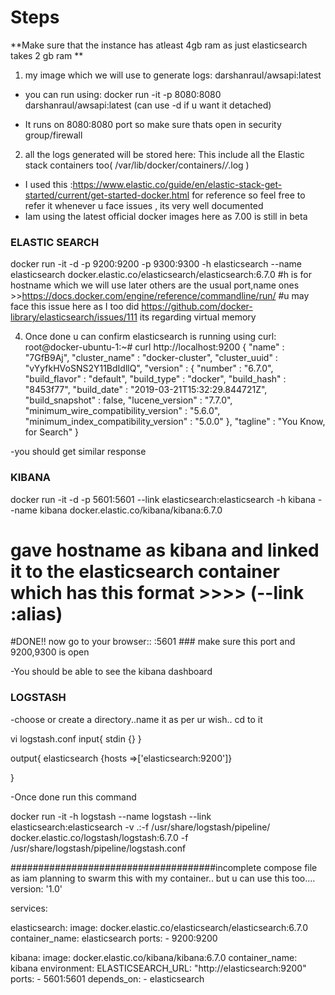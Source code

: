 # Steps
**Make sure that the instance has atleast 4gb ram as just elasticsearch takes 2 gb ram **

1) my image which we will use to generate logs:
 darshanraul/awsapi:latest
 
- you can run using: docker run -it -p 8080:8080 darshanraul/awsapi:latest (can use -d if u want it detached)
 
- It runs on 8080:8080 port so make sure thats open in security group/firewall
 
 
2) all the logs generated will be stored here: This include all the Elastic stack containers too( /var/lib/docker/containers/*/*.log  )


- I used this :https://www.elastic.co/guide/en/elastic-stack-get-started/current/get-started-docker.html for reference so feel free to refer it whenever u face issues , its very well documented
- Iam using the latest official docker images here as 7.00 is still in beta


### ELASTIC SEARCH

docker run -it -d -p 9200:9200 -p 9300:9300 -h elasticsearch --name elasticsearch docker.elastic.co/elasticsearch/elasticsearch:6.7.0
	#h is for hostname which we will use later others are the usual port,name ones >>https://docs.docker.com/engine/reference/commandline/run/
	#u may face this issue here as I too did  https://github.com/docker-library/elasticsearch/issues/111 its regarding virtual memory
	
4) Once done u can confirm elasticsearch is running using curl:
root@docker-ubuntu-1:~# curl http://localhost:9200
{
  "name" : "7GfB9Aj",
  "cluster_name" : "docker-cluster",
  "cluster_uuid" : "vYyfkHVoSNS2Y11BdIdllQ",
  "version" : {
    "number" : "6.7.0",
    "build_flavor" : "default",
    "build_type" : "docker",
    "build_hash" : "8453f77",
    "build_date" : "2019-03-21T15:32:29.844721Z",
    "build_snapshot" : false,
    "lucene_version" : "7.7.0",
    "minimum_wire_compatibility_version" : "5.6.0",
    "minimum_index_compatibility_version" : "5.0.0"
  },
  "tagline" : "You Know, for Search"
}

-you should get similar response

### KIBANA

docker run -it -d -p 5601:5601 --link elasticsearch:elasticsearch   -h kibana --name kibana docker.elastic.co/kibana/kibana:6.7.0

# gave hostname as kibana and linked it to the elasticsearch container which has this format >>>> (--link <name or id>:alias)

#DONE!! now go to your browser:: <Your instance Publoc ip>:5601 ### make sure this port and 9200,9300 is open

-You should be able to see the kibana dashboard


### LOGSTASH

-choose or create a directory..name it as per ur wish.. cd to it

vi logstash.conf
input{
stdin {}
}

output{
elasticsearch {hosts =>['elasticsearch:9200']}

}

-Once done run this command

docker run -it -h logstash --name logstash  --link elasticsearch:elasticsearch  -v .:-f /usr/share/logstash/pipeline/ docker.elastic.co/logstash/logstash:6.7.0 -f /usr/share/logstash/pipeline/logstash.conf






#####################################incomplete compose file as iam planning to swarm this with my container.. but u can use this too....
version: '1.0'

services:

  
  elasticsearch:
    image: docker.elastic.co/elasticsearch/elasticsearch:6.7.0
    container_name: elasticsearch
    ports:
      - 9200:9200

  kibana:
    image: docker.elastic.co/kibana/kibana:6.7.0
    container_name: kibana
    environment:
      ELASTICSEARCH_URL: "http://elasticsearch:9200"
    ports:
      - 5601:5601
    depends_on:
      - elasticsearch


 
	
